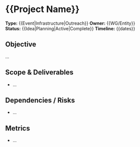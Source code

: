 # {{Project Name}}
**Type:** {{Event|Infrastructure|Outreach}}  **Owner:** {{WG/Entity}}  
**Status:** {{Idea|Planning|Active|Complete}}  **Timeline:** {{dates}}

## Objective
…

## Scope & Deliverables
- …

## Dependencies / Risks
- …

## Metrics
- …
